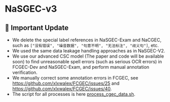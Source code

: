 # NaSGEC-v3

## 📢 Important Update

+ We delete the special label references in NaSGEC-Exam and NaCGEC, such as ```["没有错误", "噪音数据", "句意不明", "无法标注", "歧义句"]```, etc.
+ We used the same data leakage handling approaches as in NaSGEC-V2.
+ We use our advanced CSC model (The paper and code will be available soon) to find unreasonable spell errors (such as serious OCR errors) in FCGEC-Dev and NaSGEC-Exam, and perform manual annotation verification.
+ We manually correct some annotation errors in FCGEC, see https://github.com/xlxwalex/FCGEC/issues/25 and https://github.com/xlxwalex/FCGEC/issues/40.
+ The script for all processes is here [process_cgec_data.sh](process_cgec_data.sh).